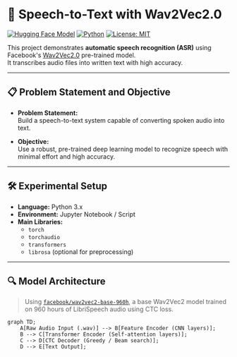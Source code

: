# 🎤 Speech-to-Text with Wav2Vec2.0

[![Hugging Face Model](https://img.shields.io/badge/HF-Model-blue)](https://huggingface.co/facebook/wav2vec2-base-960h)
[![Python](https://img.shields.io/badge/Python-3.7%2B-blue.svg)](https://www.python.org/)
[![License: MIT](https://img.shields.io/badge/License-MIT-yellow.svg)](https://opensource.org/licenses/MIT)

This project demonstrates **automatic speech recognition (ASR)** using Facebook's [Wav2Vec2.0](https://huggingface.co/facebook/wav2vec2-base-960h) pre-trained model.  
It transcribes audio files into written text with high accuracy.

---

## 📋 Problem Statement and Objective

- **Problem Statement:**  
  Build a speech-to-text system capable of converting spoken audio into text.

- **Objective:**  
  Use a robust, pre-trained deep learning model to recognize speech with minimal effort and high accuracy.

---

## 🛠️ Experimental Setup

- **Language:** Python 3.x
- **Environment:** Jupyter Notebook / Script
- **Main Libraries:** 
  - `torch`
  - `torchaudio`
  - `transformers`
  - `librosa` (optional for preprocessing)

---

## 🔍 Model Architecture

> Using [`facebook/wav2vec2-base-960h`](https://huggingface.co/facebook/wav2vec2-base-960h), a base Wav2Vec2 model trained on 960 hours of LibriSpeech audio using CTC loss.

```mermaid
graph TD;
    A[Raw Audio Input (.wav)] --> B[Feature Encoder (CNN layers)];
    B --> C[Transformer Encoder (Self-attention layers)];
    C --> D[CTC Decoder (Greedy / Beam search)];
    D --> E[Text Output];

